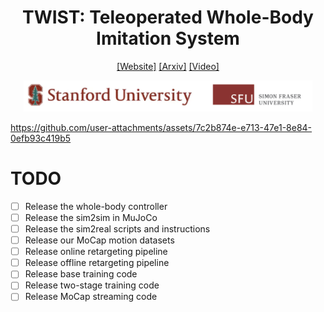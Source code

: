 <h1 align="center"> TWIST: Teleoperated Whole-Body Imitation System </h1>

<div align="center">


[[Website]](https://humanoid-teleop.github.io/)
[[Arxiv]]()
[[Video]]()

<p align="center">
    <img src="assets/affliation.png" height=50">
</p>
</div>


https://github.com/user-attachments/assets/7c2b874e-e713-47e1-8e84-0efb93c419b5



# TODO
- [ ] Release the whole-body controller
- [ ] Release the sim2sim in MuJoCo
- [ ] Release the sim2real scripts and instructions
- [ ] Release our MoCap motion datasets
- [ ] Release online retargeting pipeline
- [ ] Release offline retargeting pipeline
- [ ] Release base training code
- [ ] Release two-stage training code
- [ ] Release MoCap streaming code
